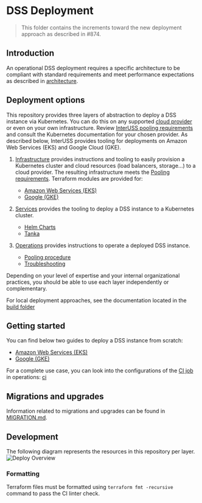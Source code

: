 # DSS Deployment

> This folder contains the increments toward the new deployment approach as described in #874.

## Introduction

An operational DSS deployment requires a specific architecture to be compliant with standard requirements and meet performance expectations as described in [architecture](./architecture.md).

## Deployment options

This repository provides three layers of abstraction to deploy a DSS instance via Kubernetes. You can do this on any supported
[cloud provider](https://kubernetes.io/docs/concepts/cluster-administration/cloud-providers/) or even on your own infrastructure.
Review [InterUSS pooling requirements](./pooling.md#objective) and consult the Kubernetes documentation for your chosen provider.
As described below, InterUSS provides tooling for deployments on Amazon Web Services (EKS) and Google Cloud (GKE).


1. [Infrastructure](#infrastructure) provides instructions and tooling to easily provision a Kubernetes cluster and cloud resources (load balancers, storage...) to a cloud provider. The resulting infrastructure meets the [Pooling requirements](./pooling.md#objective).
Terraform modules are provided for:
   - [Amazon Web Services (EKS)](infrastructure/modules/terraform-aws-dss)
   - [Google (GKE)](infrastructure/modules/terraform-google-dss)

1. [Services](#services) provides the tooling to deploy a DSS instance to a Kubernetes cluster.
   - [Helm Charts](services/helm-charts/dss)
   - [Tanka](../build/deploy)

1. [Operations](#operations) provides instructions to operate a deployed DSS instance.
   - [Pooling procedure](./operations/README.md#pooling-procedure)
   - [Troubleshooting](./operations/README.md#troubleshooting) 

Depending on your level of expertise and your internal organizational practices, you should be able to use each layer independently or complementary.

For local deployment approaches, see the documentation located in the [build folder](../build/README.md#deployment-options)

## Getting started

You can find below two guides to deploy a DSS instance from scratch:
- [Amazon Web Services (EKS)](infrastructure/modules/terraform-aws-dss/README.md#Getting-started)
- [Google (GKE)](infrastructure/modules/terraform-google-dss/README.md#Getting-started)

For a complete use case, you can look into the configurations of the [CI job](../.github/workflows/dss-deploy.yml) in operations: [ci](operations/ci)

## Migrations and upgrades

Information related to migrations and upgrades can be found in [MIGRATION.md](MIGRATION.md).

## Development

The following diagram represents the resources in this repository per layer.
![Deploy Overview](../assets/generated/deploy_overview.png)

### Formatting

Terraform files must be formatted using `terraform fmt -recursive` command to pass the CI linter check.
